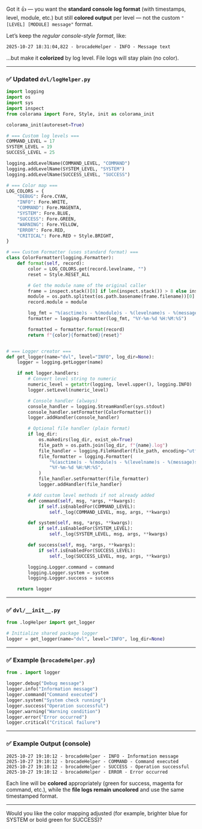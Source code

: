 Got it 👍 — you want the **standard console log format** (with timestamps, level, module, etc.) but still **colored output** per level — not the custom `"[LEVEL] [MODULE] message"` format.

Let’s keep the *regular console-style format*, like:

```
2025-10-27 18:31:04,822 - brocadeHelper - INFO - Message text
```

…but make it **colorized** by log level.
File logs will stay plain (no color).

---

### ✅ Updated `dvl/logHelper.py`

```python
import logging
import os
import sys
import inspect
from colorama import Fore, Style, init as colorama_init

colorama_init(autoreset=True)

# === Custom log levels ===
COMMAND_LEVEL = 17
SYSTEM_LEVEL = 19
SUCCESS_LEVEL = 25

logging.addLevelName(COMMAND_LEVEL, "COMMAND")
logging.addLevelName(SYSTEM_LEVEL, "SYSTEM")
logging.addLevelName(SUCCESS_LEVEL, "SUCCESS")

# === Color map ===
LOG_COLORS = {
    "DEBUG": Fore.CYAN,
    "INFO": Fore.WHITE,
    "COMMAND": Fore.MAGENTA,
    "SYSTEM": Fore.BLUE,
    "SUCCESS": Fore.GREEN,
    "WARNING": Fore.YELLOW,
    "ERROR": Fore.RED,
    "CRITICAL": Fore.RED + Style.BRIGHT,
}

# === Custom Formatter (uses standard format) ===
class ColorFormatter(logging.Formatter):
    def format(self, record):
        color = LOG_COLORS.get(record.levelname, "")
        reset = Style.RESET_ALL

        # Get the module name of the original caller
        frame = inspect.stack()[8] if len(inspect.stack()) > 8 else inspect.stack()[1]
        module = os.path.splitext(os.path.basename(frame.filename))[0]
        record.module = module

        log_fmt = "%(asctime)s - %(module)s - %(levelname)s - %(message)s"
        formatter = logging.Formatter(log_fmt, "%Y-%m-%d %H:%M:%S")

        formatted = formatter.format(record)
        return f"{color}{formatted}{reset}"


# === Logger creator ===
def get_logger(name="dvl", level="INFO", log_dir=None):
    logger = logging.getLogger(name)

    if not logger.handlers:
        # Convert level string to numeric
        numeric_level = getattr(logging, level.upper(), logging.INFO)
        logger.setLevel(numeric_level)

        # Console handler (always)
        console_handler = logging.StreamHandler(sys.stdout)
        console_handler.setFormatter(ColorFormatter())
        logger.addHandler(console_handler)

        # Optional file handler (plain format)
        if log_dir:
            os.makedirs(log_dir, exist_ok=True)
            file_path = os.path.join(log_dir, f"{name}.log")
            file_handler = logging.FileHandler(file_path, encoding="utf-8")
            file_formatter = logging.Formatter(
                "%(asctime)s - %(module)s - %(levelname)s - %(message)s",
                "%Y-%m-%d %H:%M:%S",
            )
            file_handler.setFormatter(file_formatter)
            logger.addHandler(file_handler)

        # Add custom level methods if not already added
        def command(self, msg, *args, **kwargs):
            if self.isEnabledFor(COMMAND_LEVEL):
                self._log(COMMAND_LEVEL, msg, args, **kwargs)

        def system(self, msg, *args, **kwargs):
            if self.isEnabledFor(SYSTEM_LEVEL):
                self._log(SYSTEM_LEVEL, msg, args, **kwargs)

        def success(self, msg, *args, **kwargs):
            if self.isEnabledFor(SUCCESS_LEVEL):
                self._log(SUCCESS_LEVEL, msg, args, **kwargs)

        logging.Logger.command = command
        logging.Logger.system = system
        logging.Logger.success = success

    return logger
```

---

### ✅ `dvl/__init__.py`

```python
from .logHelper import get_logger

# Initialize shared package logger
logger = get_logger(name="dvl", level="INFO", log_dir=None)
```

---

### ✅ Example (`brocadeHelper.py`)

```python
from . import logger

logger.debug("Debug message")
logger.info("Information message")
logger.command("Command executed")
logger.system("System check running")
logger.success("Operation successful")
logger.warning("Warning condition")
logger.error("Error occurred")
logger.critical("Critical failure")
```

---

### ✅ Example Output (console)

```
2025-10-27 19:10:12 - brocadeHelper - INFO - Information message
2025-10-27 19:10:12 - brocadeHelper - COMMAND - Command executed
2025-10-27 19:10:12 - brocadeHelper - SUCCESS - Operation successful
2025-10-27 19:10:12 - brocadeHelper - ERROR - Error occurred
```

Each line will be **colored** appropriately (green for success, magenta for command, etc.), while the **file logs remain uncolored** and use the same timestamped format.

---

Would you like the color mapping adjusted (for example, brighter blue for SYSTEM or bold green for SUCCESS)?
